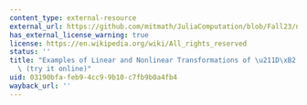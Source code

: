 ```yaml
---
content_type: external-resource
external_url: https://github.com/mitmath/JuliaComputation/blob/Fall23/notebooks/1_hyperbolic_corgi.jl
has_external_license_warning: true
license: https://en.wikipedia.org/wiki/All_rights_reserved
status: ''
title: "Examples of Linear and Nonlinear Transformations of \u211D\xB2 via Images\
  \ (try it online)"
uid: 03190bfa-feb9-4cc9-9b10-c7fb9b0a4fb4
wayback_url: ''
---
```

